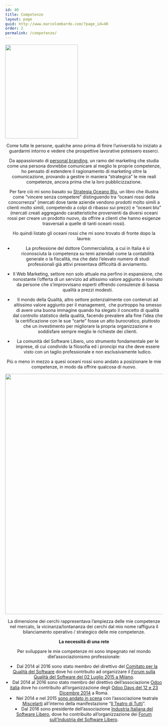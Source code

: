 ```yaml
---
id: 40
title: Competenze
layout: page
guid: http://www.marcolombardo.com/?page_id=40
order: 2
permalink: /competenze/
---
```

<img class="size-medium wp-image-3516 aligncenter" src="https://www.marcofromsicily.com/wp-content/uploads/2018/01/10366026_10152725013770999_1795809042664041579_n-232x300.jpg" alt="" width="232" height="300" srcset="https://www.marcofromsicily.com/wp-content/uploads/2018/01/10366026_10152725013770999_1795809042664041579_n-232x300.jpg 232w, https://www.marcofromsicily.com/wp-content/uploads/2018/01/10366026_10152725013770999_1795809042664041579_n.jpg 545w" sizes="(max-width: 232px) 100vw, 232px" />

<p style="text-align: center;">
  Come tutte le persone, qualche anno prima di finire l&#8217;università ho iniziato a guardarmi intorno e vedere che prospettive lavorative potessero esserci.
</p>

<p style="text-align: center;">
  Da appassionato di <span style="text-decoration: underline;"><a style="text-decoration: underline;" href="http://www.businessinformatics.it/wordpress/personal-branding/">personal branding</a></span>, un ramo del marketing che studia come una persona dovrebbe comunicare al meglio le proprie competenze, ho pensato di estendere il ragionamento di marketing oltre la comunicazione, provando a gestire in maniera &#8220;strategica&#8221; le mie reali competenze, ancora prima che la loro pubblicizzazione.
</p>

<p style="text-align: center;">
  Per fare ciò mi sono basato su <span style="text-decoration: underline;"><span style="text-decoration: underline;"><a style="text-decoration: underline;" href="http://www.businessinformatics.it/wordpress/oceano-blu/">Strategia Oceano Blu</a></span></span>, un libro che illustra come &#8220;vincere senza competere&#8221; distinguendo tra &#8220;oceani rossi della concorrenza&#8221; (mercati dove tante aziende vendono prodotti molto simili a clienti molto simili, competendo a colpi di ribasso sui prezzi) e &#8220;oceani blu&#8221; (mercati creati aggregando caratteristiche provenienti da diversi oceani rossi per creare un prodotto nuovo, da offrire a clienti che hanno esigenze trasversali a quelle di tanti oceani rossi).
</p>

<p style="text-align: center;">
  Ho quindi listato gli oceani rossi che mi sono trovato di fronte dopo la laurea:
</p>

<ul style="text-align: center;">
  <li>
    La professione del dottore Commercialista, a cui in Italia è si riconosciuta la competenza su temi aziendali come la contabilità generale o la fiscalità, ma che dato l&#8217;elevato numero di studi professionali già attivi presentava difficoltà di avviamento.
  </li>
</ul>

<ul style="text-align: center;">
  <li>
    Il Web Marketing, settore non solo attuale ma perfino in espansione, che nonostante l&#8217;offerta di un servizio ad altissimo valore aggiunto è rovinato da persone che s&#8217;improvvisano esperti offrendo consulenze di bassa qualità a prezzi modesti.
  </li>
</ul>

<ul style="text-align: center;">
  <li>
    Il mondo della Qualità, altro settore potenzialmente con contenuti ad altissimo valore aggiunto per il management,  che purtroppo ha smesso di avere una buona immagine quando ha slegato il concetto di qualità dal controllo statistico della qualità, facendo prevalere alla fine l&#8217;idea che la certificazione con le sue &#8220;carte&#8221; fosse un atto burocratico, piuttosto che un investimento per migliorare la propria organizzazione e soddisfare sempre meglio le richieste dei clienti.
  </li>
</ul>

<ul style="text-align: center;">
  <li>
    La comunità del Software Libero, uno strumento fondamentale per le imprese, di cui condivido la filosofia ed i proncipi ma che deve essere visto con un taglio professionale e non esclusivamente ludico.
  </li>
</ul>

<p style="text-align: center;">
  Più o meno in mezzo a quesi oceani rossi sono andato a posizionare le mie competenze, in modo da offrire qualcosa di nuovo.
</p>

<p style="text-align: center;">
  <img class="alignnone wp-image-3437 size-large" src="https://www.marcofromsicily.com/wp-content/uploads/2016/11/bluocean-1024x768.jpg" alt="" width="1024" height="768" srcset="https://www.marcofromsicily.com/wp-content/uploads/2016/11/bluocean-1024x768.jpg 1024w, https://www.marcofromsicily.com/wp-content/uploads/2016/11/bluocean-300x225.jpg 300w, https://www.marcofromsicily.com/wp-content/uploads/2016/11/bluocean-768x576.jpg 768w, https://www.marcofromsicily.com/wp-content/uploads/2016/11/bluocean-1200x900.jpg 1200w, https://www.marcofromsicily.com/wp-content/uploads/2016/11/bluocean.jpg 1411w" sizes="(max-width: 1024px) 100vw, 1024px" />
</p>

<p style="text-align: center;">
  La dimensione dei cerchi rappresentava l&#8217;ampiezza delle mie competenze nel mercato, la vicinanza/lontananza dei cerchi dal mio nome raffigura il bilanciamento operativo / strategico delle mie competenze.
</p>

<p style="text-align: center;">
  <strong>La necessità di una rete</strong>
</p>

<p style="text-align: center;">
  Per sviluppare le mie competenze mi sono impegnato nel mondo dlel&#8217;associazionismo professionale:
</p>

<li style="text-align: center;">
  Dal 2014 al 2016 sono stato membro del direttivo del <span style="text-decoration: underline;"><span style="text-decoration: underline;"><a style="text-decoration: underline;" href="http://www.qualitaonline.it/category/comitati/qualita-del-software/" target="_blank" rel="noopener noreferrer">Comitato per la Qualità del Software</a></span></span> dove ho contrbuito ad organizzare il <span style="text-decoration: underline;"><span style="text-decoration: underline;"><a style="text-decoration: underline;" href="http://www.slideshare.net/marcofromsicily/cloud-per-le-pmi-e-linnovazione-sociale-59082740" target="_blank" rel="noopener noreferrer">Forum sulla Qualità del Software del 02 Luglio 2015 a Milano</a></span></span>.
</li>
<li style="text-align: center;">
  Dal 2014 al 2016 sono stato membro del direttivo dell&#8217;associazione <span style="text-decoration: underline;"><span style="text-decoration: underline;"><a style="text-decoration: underline;" href="http://www.odoo-italia.org/" target="_blank" rel="noopener noreferrer">Odoo italia</a></span></span> dove ho contribuito all&#8217;organizzazione degli <span style="text-decoration: underline;"><span style="text-decoration: underline;"><a style="text-decoration: underline;" href="http://www.slideshare.net/marcofromsicily/crm-e-marketing-intelligence-con-odoo" target="_blank" rel="noopener noreferrer">Odoo Days del 12 e 23 Dicembre 2014</a></span></span> a Roma.
</li>
<li style="text-align: center;">
  Nel 2014 e nel 2015 <span style="text-decoration: underline;"><span style="text-decoration: underline;"><a style="text-decoration: underline;" href="https://www.youtube.com/watch?v=Sd8CG4npOIs" target="_blank" rel="noopener noreferrer">sono andato in scena</a></span></span> con l&#8217;associazione teatrale <span style="text-decoration: underline;"><span style="text-decoration: underline;"><a style="text-decoration: underline;" href="https://www.facebook.com/MiscelArti-285282424835963/?fref=ts" target="_blank" rel="noopener noreferrer">Miscelarti</a></span></span> all&#8217;interno della manifestazione &#8220;<span style="text-decoration: underline;"><span style="text-decoration: underline;"><a style="text-decoration: underline;" href="https://www.youtube.com/watch?v=avglbWZTaZI" target="_blank" rel="noopener noreferrer">Il Teatro di Tutti</a></span></span>&#8220;.
</li>
<li style="text-align: center;">
  Dal 2016 sono presidente dell&#8217;associazione <span style="text-decoration: underline;"><a style="text-decoration: underline;" href="http://www.industriasoftwarelibero.it/" target="_blank" rel="noopener noreferrer">Industria Italiana del Software Libero</a></span>, dove ho contribuito all&#8217;organizzazione dei <span style="text-decoration: underline;"><a style="text-decoration: underline;" href="http://www.industriasoftwarelibero.it/incontri/" target="_blank" rel="noopener noreferrer">Forum sull&#8217;Industria del Software Libero</a></span>.
</li>
